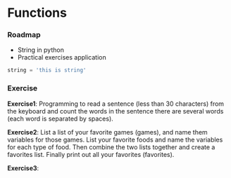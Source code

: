 # Functions

### Roadmap
- String in python
- Practical exercises application

```python
string = 'this is string'
```

### Exercise

**Exercise1**: Programming to read a sentence (less than 30 characters) from the keyboard and count the words in the sentence there are several words (each word is separated by spaces).

**Exercise2**: List a list of your favorite games (games), and name them variables for those games. List your favorite foods and name the variables for each type of food. Then combine the two lists together and create a favorites list. Finally print out all your favorites (favorites).

**Exercise3**: 
